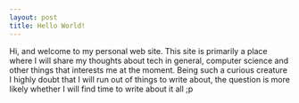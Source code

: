 ```yaml
---
layout: post
title: Hello World!
---
```



Hi, and welcome to my personal web site. This site is primarily a place where I will share my thoughts about tech in general, computer science
and other things that interests me at the moment. 
Being such a curious creature I highly doubt that I will run out of things to write about, the question is more likely whether 
I will find time to write about it all ;p
  